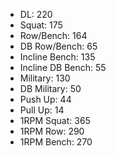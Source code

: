 * DL: 220
*  Squat: 175
*  Row/Bench: 164
*  DB Row/Bench: 65
*  Incline Bench: 135
*  Incline DB Bench: 55
*  Military: 130
*  DB Military: 50
*  Push Up: 44
*  Pull Up: 14
*  1RPM Squat: 365
*  1RPM Row: 290
*  1RPM Bench: 270
